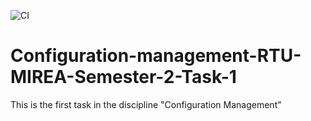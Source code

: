 ![CI](https://github.com/LLIJIYAPNIK/Configuration-management-RTU-MIREA-Semester-2-Task-1/actions/workflows/ci.yml/badge.svg)
# Configuration-management-RTU-MIREA-Semester-2-Task-1
This is the first task in the discipline "Configuration Management"
